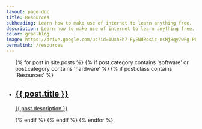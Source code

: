 ```yaml
---
layout: page-doc
title: Resources
subheading: Learn how to make use of internet to learn anything free.
description: Learn how to make use of internet to learn anything free.
color: grad-blog
image: https://drive.google.com/uc?id=1UxhEh7-FyENdPesic-nsMj8qy7wFg-PL
permalink: /resources
---
```


<div class="home-container">
  <div class="home-articles">
    <div class="home-wrapper">
      <div class="page-holder">
        <ul>
        {% for post in site.posts %}
          {% if post.category contains 'software' or post.category contains 'hardware' %}
            {% if post.class contains 'Resources' %}
                <li>
                  <a class="post-link" href="{{ site.baseurl }}{{ post.url }}">
                    <div class="page-treasure-wrapper">
                      <div class="page-treasure-image" >
                        <div style="background-image: url('{{ post.image }}')"></div>
                      </div>
                      <div class="page-treasure">
                        <h2>{{ post.title }}</h2>
                        <p>{{ post.description }}</p>
                      </div>
                    </div>
                  </a>
                </li>
              {% endif %}
            {% endif %}
        {% endfor %}
        </ul>
      </div>
    </div>
  </div>
</div>